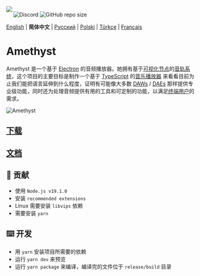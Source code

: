 <img align="left" src="https://media.discordapp.net/attachments/667464431562653706/1025732056124235826/icon.png?width=128&height=128">

![Discord](https://img.shields.io/discord/385387666415550474?label=Discord&logo=discord&style=flat)
![GitHub repo size](https://img.shields.io/github/repo-size/geoxor/amethyst?label=Size)

[English](./README.md) | **简体中文** | [Русский](./README-ru.md) | [Polski](./README-pl.md) | [Türkçe](./README-tr.md) | [Français](./README-fr.md)

# Amethyst
Amethyst 是一个基于 [Electron](https://electronjs.org/) 的音频播放器。她拥有基于[可视化节点](https://en.wikipedia.org/wiki/Node_graph_architecture)的[音轨系统](https://en.wikipedia.org/wiki/Audio_signal_flow)，这个项目的主要目标是制作一个基于 [TypeScript](https://www.typescriptlang.org/) 的[音乐播放器](https://en.wikipedia.org/wiki/Media_player_software) 来看看目前为止我们能把语言延伸到什么程度，证明有可能像大多数 [DAWs](https://en.wikipedia.org/wiki/Digital_audio_workstation) / [DAEs](https://en.wikipedia.org/wiki/Audio_editing_software) 那样提供专业级功能，同时还为处理音频提供有用的工具和可定制的功能，以满足[终端用户](https://en.wikipedia.org/wiki/End_user)的需求。

![Amethyst](https://cdn.discordapp.com/attachments/667464431562653706/1185332870064128020/image.png?ex=658f3a42&is=657cc542&hm=17279c55c3a1bb9b1e1d188a01d065a8afdebb35b2ec70402b62ee9bb454aecc&)
## [下载](https://amethyst.pages.dev/installation/package_managers.html)
## [文档](https://amethyst.pages.dev/introduction.html)


## 📝 贡献
- 使用 `Node.js v19.1.0`
- 安装 `recommended extensions`
- Linux 需要安装 `libvips` 依赖
- 需要安装 `yarn`

## ⌨️ 开发
- 用 `yarn` 安装项目所需要的依赖
- 运行 `yarn dev` 来预览
- 运行 `yarn package` 来编译，编译完的文件位于 `release/build` 目录
